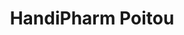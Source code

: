 ---
title: "HandiPharm Poitou"
url: /chauvigny/handipharm-poitou/
shop: approvisionnement médical
---